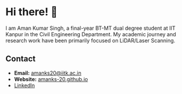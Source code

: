 # Hi there! 👋

I am Aman Kumar Singh, a final-year BT-MT dual degree student at IIT Kanpur in the Civil Engineering Department. My academic journey and research work have been primarily focused on LiDAR/Laser Scanning.

<!--
## Research Interests
- **Geoinformatics**
- **LiDAR/Laser Scanning**
- **Autonomous Vehicles**
- **Digital Twins**
- **Remote Sensing**

## Current Work
I am currently working on my thesis titled **"Advanced Visual Docking Guidance System (AVDGS) using LiDAR technology"**. This project aims to enhance the safety, efficiency, and automation in airport operations by replacing ground personnel with advanced laser scanning technology for accurate aircraft docking.

## Professional Goals
I aspire to become a professor in the field of Geoinformatics and related disciplines, contributing to both academia and industry with innovative research and solutions.
-->

## Contact
- **Email:** [amanks20@iitk.ac.in](mailto:amanks20@iitk.ac.in)
- **Website:** [amanks-20.github.io](https://amanks-20.github.io)
- [LinkedIn](https://www.linkedin.com/in/amanks20)

<!--
## Fun Fact
⚡ I am always eager to learn new technologies and apply them in practical scenarios.
-->
